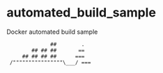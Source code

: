 # automated_build_sample
Docker automated build sample

                  ##        .
            ## ## ##       ==
         ## ## ## ##      ===
     /""""""""""""""""\___/ ===
~~~ {~~ ~~~~ ~~~ ~~~~ ~~ ~ /  ==- ~~~
